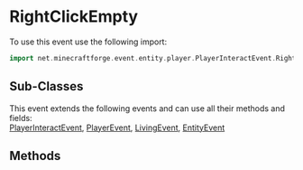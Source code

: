 # RightClickEmpty

To use this event use the following import:
```groovy
import net.minecraftforge.event.entity.player.PlayerInteractEvent.RightClickEmpty
```

## Sub-Classes
This event extends the following events and can use all their methods and fields: <br>
[PlayerInteractEvent](player_interact_event.md), [PlayerEvent](../player_event/player_event.md), [LivingEvent](../living_event/living_event.md), [EntityEvent](../entity_event/entity_event.md)

## Methods

